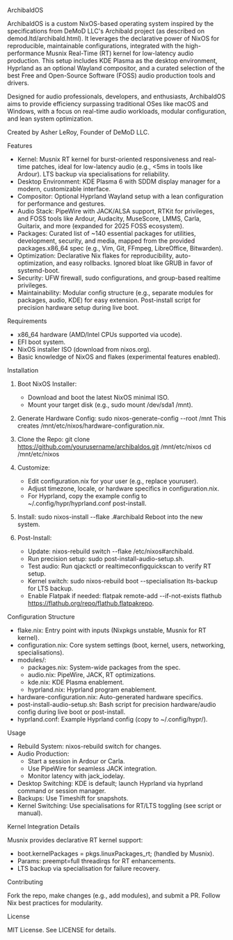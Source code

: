 ArchibaldOS


ArchibaldOS is a custom NixOS-based operating system inspired by the specifications from DeMoD LLC's Archibald project (as described on demod.ltd/archibald.html). It leverages the declarative power of NixOS for reproducible, maintainable configurations, integrated with the high-performance Musnix Real-Time (RT) kernel for low-latency audio production. This setup includes KDE Plasma as the desktop environment, Hyprland as an optional Wayland compositor, and a curated selection of the best Free and Open-Source Software (FOSS) audio production tools and drivers.

Designed for audio professionals, developers, and enthusiasts, ArchibaldOS aims to provide efficiency surpassing traditional OSes like macOS and Windows, with a focus on real-time audio workloads, modular configuration, and lean system optimization.

Created by Asher LeRoy, Founder of DeMoD LLC.

Features

- Kernel: Musnix RT kernel for burst-oriented responsiveness and real-time patches, ideal for low-latency audio (e.g., <5ms in tools like Ardour). LTS backup via specialisations for reliability.
- Desktop Environment: KDE Plasma 6 with SDDM display manager for a modern, customizable interface.
- Compositor: Optional Hyprland Wayland setup with a lean configuration for performance and gestures.
- Audio Stack: PipeWire with JACK/ALSA support, RTKit for privileges, and FOSS tools like Ardour, Audacity, MuseScore, LMMS, Carla, Guitarix, and more (expanded for 2025 FOSS ecosystem).
- Packages: Curated list of ~140 essential packages for utilities, development, security, and media, mapped from the provided packages.x86_64 spec (e.g., Vim, Git, FFmpeg, LibreOffice, Bitwarden).
- Optimization: Declarative Nix flakes for reproducibility, auto-optimization, and easy rollbacks. Ignored bloat like GRUB in favor of systemd-boot.
- Security: UFW firewall, sudo configurations, and group-based realtime privileges.
- Maintainability: Modular config structure (e.g., separate modules for packages, audio, KDE) for easy extension. Post-install script for precision hardware setup during live boot.

Requirements

- x86_64 hardware (AMD/Intel CPUs supported via ucode).
- EFI boot system.
- NixOS installer ISO (download from nixos.org).
- Basic knowledge of NixOS and flakes (experimental features enabled).

Installation

1. Boot NixOS Installer:
   - Download and boot the latest NixOS minimal ISO.
   - Mount your target disk (e.g., sudo mount /dev/sda1 /mnt).

2. Generate Hardware Config:
   sudo nixos-generate-config --root /mnt
   This creates /mnt/etc/nixos/hardware-configuration.nix.

3. Clone the Repo:
   git clone https://github.com/yourusername/archibaldos.git /mnt/etc/nixos
   cd /mnt/etc/nixos

4. Customize:
   - Edit configuration.nix for your user (e.g., replace youruser).
   - Adjust timezone, locale, or hardware specifics in configuration.nix.
   - For Hyprland, copy the example config to ~/.config/hypr/hyprland.conf post-install.

5. Install:
   sudo nixos-install --flake .#archibald
   Reboot into the new system.

6. Post-Install:
   - Update: nixos-rebuild switch --flake /etc/nixos#archibald.
   - Run precision setup: sudo post-install-audio-setup.sh.
   - Test audio: Run qjackctl or realtimeconfigquickscan to verify RT setup.
   - Kernel switch: sudo nixos-rebuild boot --specialisation lts-backup for LTS backup.
   - Enable Flatpak if needed: flatpak remote-add --if-not-exists flathub https://flathub.org/repo/flathub.flatpakrepo.

Configuration Structure

- flake.nix: Entry point with inputs (Nixpkgs unstable, Musnix for RT kernel).
- configuration.nix: Core system settings (boot, kernel, users, networking, specialisations).
- modules/:
  - packages.nix: System-wide packages from the spec.
  - audio.nix: PipeWire, JACK, RT optimizations.
  - kde.nix: KDE Plasma enablement.
  - hyprland.nix: Hyprland program enablement.
- hardware-configuration.nix: Auto-generated hardware specifics.
- post-install-audio-setup.sh: Bash script for precision hardware/audio config during live boot or post-install.
- hyprland.conf: Example Hyprland config (copy to ~/.config/hypr/).

Usage

- Rebuild System: nixos-rebuild switch for changes.
- Audio Production:
  - Start a session in Ardour or Carla.
  - Use PipeWire for seamless JACK integration.
  - Monitor latency with jack_iodelay.
- Desktop Switching: KDE is default; launch Hyprland via hyprland command or session manager.
- Backups: Use Timeshift for snapshots.
- Kernel Switching: Use specialisations for RT/LTS toggling (see script or manual).

Kernel Integration Details

Musnix provides declarative RT kernel support:
- boot.kernelPackages = pkgs.linuxPackages_rt; (handled by Musnix).
- Params: preempt=full threadirqs for RT enhancements.
- LTS backup via specialisation for failure recovery.

Contributing

Fork the repo, make changes (e.g., add modules), and submit a PR. Follow Nix best practices for modularity.

License

MIT License. See LICENSE for details.
